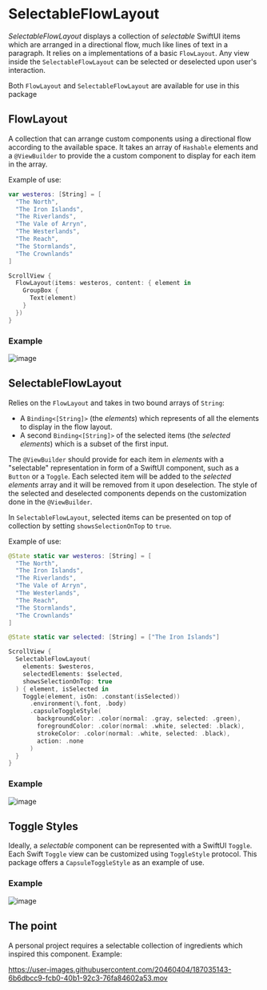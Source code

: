 # SelectableFlowLayout

*SelectableFlowLayout* displays a collection of _selectable_ SwiftUI items which are arranged in a directional flow, much like lines of text in a paragraph. It relies on a implementations of a basic `FlowLayout`. Any view inside the `SelectableFlowLayout` can be selected or deselected upon user's interaction.

 Both `FlowLayout` and `SelectableFlowLayout` are available for use in this package

## FlowLayout
 
A collection that can arrange custom components using a directional flow according to the available space. It takes an array of `Hashable` elements and a `@ViewBuilder` to provide the a custom component to display for each item in the array.

Example of use:

```swift
var westeros: [String] = [
  "The North",
  "The Iron Islands",
  "The Riverlands",
  "The Vale of Arryn",
  "The Westerlands",
  "The Reach",
  "The Stormlands",
  "The Crownlands"
]

ScrollView {
  FlowLayout(items: westeros, content: { element in
    GroupBox {
      Text(element)
    }
  })
}
```

### Example

![image](https://user-images.githubusercontent.com/20460404/187035204-80ff6150-9643-4a79-a11e-e2139589ebfc.png)

## SelectableFlowLayout

Relies on the `FlowLayout` and takes in two bound arrays of `String`:
- A `Binding<[String]>` (the *elements*) which represents of all the elements to display in the flow layout.
- A second `Binding<[String]>` of the selected items (the *selected elements*) which is a subset of the first input.

The `@ViewBuilder` should provide for each item in *elements* with a "selectable" representation in form of a SwiftUI component, such as a `Button` or a `Toggle`. Each selected item will be added to the *selected elements* array and it will be removed from it upon deselection. The style of the selected and deselected components depends on the customization done in the `@ViewBuilder`.

In `SelectableFlowLayout`, selected items can be presented on top of collection by setting `showsSelectionOnTop` to `true`. 

Example of use: 
```swift
@State static var westeros: [String] = [
  "The North",
  "The Iron Islands",
  "The Riverlands",
  "The Vale of Arryn",
  "The Westerlands",
  "The Reach",
  "The Stormlands",
  "The Crownlands"
]

@State static var selected: [String] = ["The Iron Islands"]

ScrollView {
  SelectableFlowLayout(
    elements: $westeros, 
    selectedElements: $selected, 
    showsSelectionOnTop: true
  ) { element, isSelected in
    Toggle(element, isOn: .constant(isSelected))
      .environment(\.font, .body)
      .capsuleToggleStyle(
        backgroundColor: .color(normal: .gray, selected: .green),
        foregroundColor: .color(normal: .white, selected: .black),
        strokeColor: .color(normal: .white, selected: .black),
        action: .none
      )
  }
}
```

### Example

![image](https://user-images.githubusercontent.com/20460404/187035225-87fe68ff-f724-46dd-88fa-c5899d7f43f8.png)

## Toggle Styles

Ideally, a _selectable_ component can be represented with a SwiftUI `Toggle`. Each Swift `Toggle` view can be customized using `ToggleStyle` protocol. This package offers a `CapsuleToggleStyle` as an example of use.

### Example 

![image](https://user-images.githubusercontent.com/20460404/187035265-18cd511b-5f15-4777-abaf-ee230efb799d.png)

## The point

A personal project requires a selectable collection of ingredients which inspired this component. Example: 

https://user-images.githubusercontent.com/20460404/187035143-6b6dbcc9-fcb0-40b1-92c3-76fa84602a53.mov



